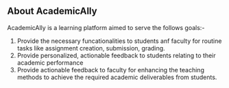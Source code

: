 ## About AcademicAlly

AcademicAlly is a learning platform aimed to serve the follows goals:-
1. Provide the necessary funcationalities to students anf faculty for routine tasks like assignment creation, submission, grading.
2. Provide personalized, actionable feedback to students relating to their academic performance
3. Provide actionable feedback to faculty for enhancing the teaching methods to achieve the required academic deliverables from students.

